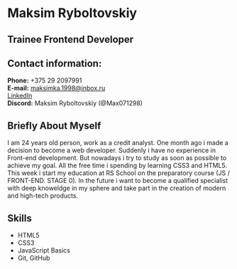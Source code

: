 # Maksim Ryboltovskiy

## Trainee Frontend Developer

## Contact information:

**Phone:** +375 29 2097991  
**E-mail:** maksimka.1998@inbox.ru  
[LinkedIn](https://www.linkedin.com/in/maksim-ryboltovskiy-08130b196/)  
**Discord:** Maksim Ryboltovskiy (@Max071298)

## Briefly About Myself

I am 24 years old person, work as a credit analyst. One month ago i made а decision to become a web developer. Suddenly i have no experience in Front-end development. But nowadays i try to study as soon as possible to achieve my goal. All the free time i spending by learning CSS3 and HTML5. This week i start my education at RS School on the preparatory course (JS / FRONT-END. STAGE 0). In the future i want to become a qualified specialist with deep knoweldge in my sphere and take part in the creation of modern and high-tech products.

## Skills

- HTML5
- CSS3
- JavaScript Basics
- Git, GitHub
